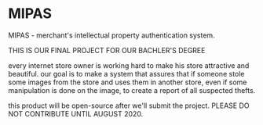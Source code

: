 # MIPAS
MIPAS - merchant's intellectual property authentication system.

THIS IS OUR FINAL PROJECT FOR OUR BACHLER'S DEGREE

every internet store owner is working hard to make his store attractive and beautiful.
our goal is to make a system that assures that if someone stole some images from the store and uses them in another store,
even if some manipulation is done on the image, to create a report of all suspected thefts.

this product will be open-source after we'll submit the project.
PLEASE DO NOT CONTRIBUTE UNTIL AUGUST 2020.
